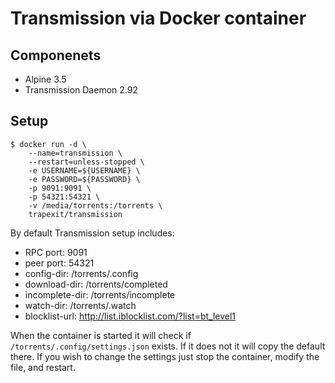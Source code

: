 # Transmission via Docker container

## Componenets
* Alpine 3.5
* Transmission Daemon 2.92

## Setup

```
$ docker run -d \
    --name=transmission \
    --restart=unless-stopped \
    -e USERNAME=${USERNAME} \
    -e PASSWORD=${PASSWORD} \
    -p 9091:9091 \
    -p 54321:54321 \
    -v /media/torrents:/torrents \
    trapexit/transmission
```

By default Transmission setup includes:
* RPC port: 9091
* peer port: 54321
* config-dir: /torrents/.config
* download-dir: /torrents/completed
* incomplete-dir: /torrents/incomplete
* watch-dir: /torrents/.watch
* blocklist-url: http://list.iblocklist.com/?list=bt_level1


When the container is started it will check if `/torrents/.config/settings.json` exists. If it does not it will copy the default there. If you wish to change the settings just stop the container, modify the file, and restart.
